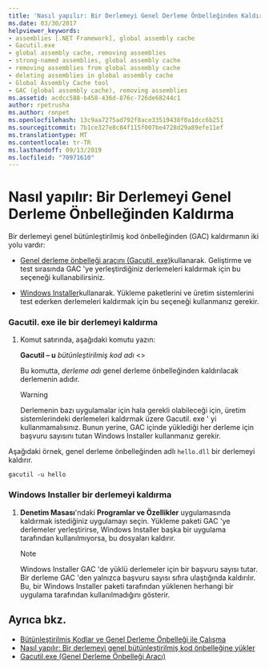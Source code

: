 ```yaml
---
title: 'Nasıl yapılır: Bir Derlemeyi Genel Derleme Önbelleğinden Kaldırma'
ms.date: 03/30/2017
helpviewer_keywords:
- assemblies [.NET Framework], global assembly cache
- Gacutil.exe
- global assembly cache, removing assemblies
- strong-named assemblies, global assembly cache
- removing assemblies from global assembly cache
- deleting assemblies in global assembly cache
- Global Assembly Cache tool
- GAC (global assembly cache), removing assemblies
ms.assetid: acdcc588-b458-436d-876c-726de68244c1
author: rpetrusha
ms.author: ronpet
ms.openlocfilehash: 13c9aa7275ad792f8ace33519438f0a1dcc6b251
ms.sourcegitcommit: 7b1ce327e8c84f115f007be4728d29a89efe11ef
ms.translationtype: MT
ms.contentlocale: tr-TR
ms.lasthandoff: 09/13/2019
ms.locfileid: "70971610"
---
```

# <a name="how-to-remove-an-assembly-from-the-global-assembly-cache"></a>Nasıl yapılır: Bir Derlemeyi Genel Derleme Önbelleğinden Kaldırma

Bir derlemeyi genel bütünleştirilmiş kod önbelleğinden (GAC) kaldırmanın iki yolu vardır:

- [Genel derleme önbelleği aracını (Gacutil. exe)](../../../docs/framework/tools/gacutil-exe-gac-tool.md)kullanarak. Geliştirme ve test sırasında GAC 'ye yerleştirdiğiniz derlemeleri kaldırmak için bu seçeneği kullanabilirsiniz.

- [Windows Installer](/windows/desktop/Msi/windows-installer-portal)kullanarak. Yükleme paketlerini ve üretim sistemlerini test ederken derlemeleri kaldırmak için bu seçeneği kullanmanız gerekir.

### <a name="removing-an-assembly-with-gacutilexe"></a>Gacutil. exe ile bir derlemeyi kaldırma

1. Komut satırında, aşağıdaki komutu yazın:

    **Gacutil – u** *bütünleştirilmiş kod adı* \<>

    Bu komutta, *derleme adı* genel derleme önbelleğinden kaldırılacak derlemenin adıdır.

    > [!WARNING]
    > Derlemenin bazı uygulamalar için hala gerekli olabileceği için, üretim sistemlerindeki derlemeleri kaldırmak üzere Gacutil. exe ' yi kullanmamalısınız. Bunun yerine, GAC içinde yüklediği her derleme için başvuru sayısını tutan Windows Installer kullanmanız gerekir.

 Aşağıdaki örnek, genel derleme önbelleğinden adlı `hello.dll` bir derlemeyi kaldırır.

```
gacutil -u hello
```

### <a name="removing-an-assembly-with-windows-installer"></a>Windows Installer bir derlemeyi kaldırma

1. **Denetim Masası**'ndaki **Programlar ve Özellikler** uygulamasında kaldırmak istediğiniz uygulamayı seçin. Yükleme paketi GAC 'ye derlemeler yerleştirirse, Windows Installer başka bir uygulama tarafından kullanılmıyorsa, bu dosyaları kaldırır.

    > [!NOTE]
    > Windows Installer GAC 'de yüklü derlemeler için bir başvuru sayısı tutar. Bir derleme GAC 'den yalnızca başvuru sayısı sıfıra ulaştığında kaldırılır. Bu, bir Windows Installer paketi tarafından yüklenen herhangi bir uygulama tarafından kullanılmadığını gösterir.

## <a name="see-also"></a>Ayrıca bkz.

- [Bütünleştirilmiş Kodlar ve Genel Derleme Önbelleği ile Çalışma](../../../docs/framework/app-domains/working-with-assemblies-and-the-gac.md)
- [Nasıl yapılır: Bir derlemeyi genel bütünleştirilmiş kod önbelleğine yükler](install-assembly-into-gac.md)
- [Gacutil.exe (Genel Derleme Önbelleği Aracı)](../../../docs/framework/tools/gacutil-exe-gac-tool.md)

